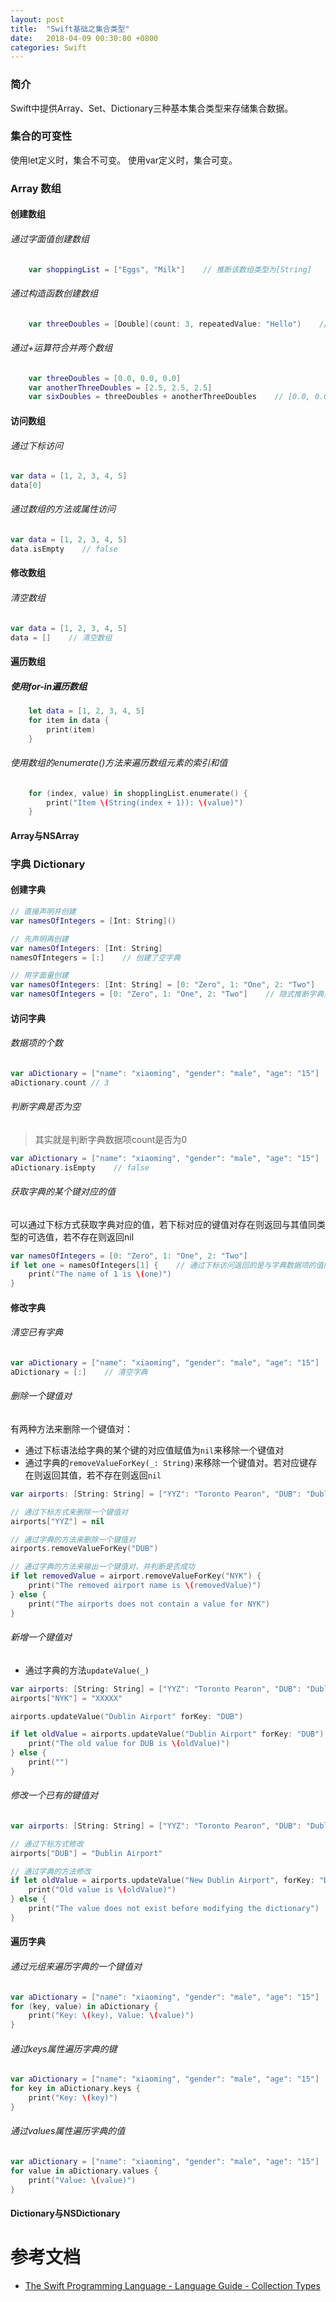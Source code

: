 ```yaml
---
layout: post
title:  "Swift基础之集合类型"
date:   2018-04-09 00:30:00 +0800
categories: Swift
---
```

### 简介
Swift中提供Array、Set、Dictionary三种基本集合类型来存储集合数据。

### 集合的可变性
使用let定义时，集合不可变。
使用var定义时，集合可变。


### Array 数组

#### 创建数组

###### 通过字面值创建数组
```swift
    var shoppingList = ["Eggs", "Milk"]    // 推断该数组类型为[String]
```

###### 通过构造函数创建数组
```swift
    var threeDoubles = [Double](count: 3, repeatedValue: "Hello")    // 推断数组类型为[String], 初始容量为3， 默认值为"Hello"
```

###### 通过+运算符合并两个数组
```swift
    var threeDoubles = [0.0, 0.0, 0.0]
    var anotherThreeDoubles = [2.5, 2.5, 2.5]
    var sixDoubles = threeDoubles + anotherThreeDoubles    // [0.0, 0.0, 0.0, 2.5, 2.5, 2.5]
```

#### 访问数组

###### 通过下标访问
```swift
var data = [1, 2, 3, 4, 5]
data[0]
```

###### 通过数组的方法或属性访问
```swift
var data = [1, 2, 3, 4, 5]
data.isEmpty    // false
```

#### 修改数组
###### 清空数组
```swift
var data = [1, 2, 3, 4, 5]
data = []    // 清空数组
```

#### 遍历数组
##### 使用for-in遍历数组
```swift
    let data = [1, 2, 3, 4, 5]
    for item in data {
        print(item)
    }
```

###### 使用数组的enumerate()方法来遍历数组元素的索引和值
```swift
    for (index, value) in shopplingList.enumerate() {
        print("Item \(String(index + 1)): \(value)")
    }
```

#### Array与NSArray

### 字典 Dictionary

#### 创建字典

```swift
// 直接声明并创建
var namesOfIntegers = [Int: String]()

// 先声明再创建
var namesOfIntegers: [Int: String]
namesOfIntegers = [:]    // 创建了空字典

// 用字面量创建
var namesOfIntegers: [Int: String] = [0: "Zero", 1: "One", 2: "Two"]    // 显式声明字典类型
var namesOfIntegers = [0: "Zero", 1: "One", 2: "Two"]    // 隐式推断字典类型为[Int: String]
```

#### 访问字典
###### 数据项的个数
```swift
var aDictionary = ["name": "xiaoming", "gender": "male", "age": "15"]    // 推断字典类型为[String: String]
aDictionary.count // 3
```

###### 判断字典是否为空
> 其实就是判断字典数据项count是否为0

```swift
var aDictionary = ["name": "xiaoming", "gender": "male", "age": "15"]    // 推断字典类型为[String: String]
aDictionary.isEmpty    // false
```

###### 获取字典的某个键对应的值
可以通过下标方式获取字典对应的值，若下标对应的键值对存在则返回与其值同类型的可选值，若不存在则返回nil

```swift
var namesOfIntegers = [0: "Zero", 1: "One", 2: "Two"]
if let one = namesOfIntegers[1] {    // 通过下标访问返回的是与字典数据项的值同类型的一个可选值
    print("The name of 1 is \(one)")
}
```

#### 修改字典

###### 清空已有字典
```swift
var aDictionary = ["name": "xiaoming", "gender": "male", "age": "15"]    // 推断字典类型为[String: String]
aDictionary = [:]    // 清空字典
```

###### 删除一个键值对
有两种方法来删除一个键值对：
* 通过下标语法给字典的某个键的对应值赋值为`nil`来移除一个键值对
* 通过字典的`removeValueForKey(_: String)`来移除一个键值对。若对应键存在则返回其值，若不存在则返回`nil`

```swift
var airports: [String: String] = ["YYZ": "Toronto Pearon", "DUB": "Dublin"]

// 通过下标方式来删除一个键值对
airports["YYZ"] = nil

// 通过字典的方法来删除一个键值对
airports.removeValueForKey("DUB")

// 通过字典的方法来输出一个键值对，并判断是否成功
if let removedValue = airport.removeValueForKey("NYK") {
    print("The removed airport name is \(removedValue)")
} else {
    print("The airports does not contain a value for NYK")
}
```

###### 新增一个键值对

* 通过字典的方法`updateValue(_)`

```swift
var airports: [String: String] = ["YYZ": "Toronto Pearon", "DUB": "Dublin"]
airports["NYK"] = "XXXXX"

airports.updateValue("Dublin Airport" forKey: "DUB")

if let oldValue = airports.updateValue("Dublin Airport" forKey: "DUB") {
    print("The old value for DUB is \(oldValue)")
} else {
    print("")
}
```

###### 修改一个已有的键值对

```swift
var airports: [String: String] = ["YYZ": "Toronto Pearon", "DUB": "Dublin"]

// 通过下标方式修改
airports["DUB"] = "Dublin Airport"

// 通过字典的方法修改
if let oldValue = airports.updateValue("New Dublin Airport", forKey: "DUB") {
    print("Old value is \(oldValue)")
} else {
    print("The value does not exist before modifying the dictionary")
}
```

#### 遍历字典

###### 通过元组来遍历字典的一个键值对
```swift
var aDictionary = ["name": "xiaoming", "gender": "male", "age": "15"]
for (key, value) in aDictionary {
    print("Key: \(key), Value: \(value)")
}
```

###### 通过keys属性遍历字典的键
```swift
var aDictionary = ["name": "xiaoming", "gender": "male", "age": "15"]
for key in aDictionary.keys {
    print("Key: \(key)")
}
```
###### 通过values属性遍历字典的值

```swift
var aDictionary = ["name": "xiaoming", "gender": "male", "age": "15"]
for value in aDictionary.values {
    print("Value: \(value)")
}
```

#### Dictionary与NSDictionary

# 参考文档
- [The Swift Programming Language - Language Guide - Collection Types][swift-collections-types]

[swift-collections-types]: https://developer.apple.com/library/content/documentation/Swift/Conceptual/Swift_Programming_Language/CollectionTypes.html